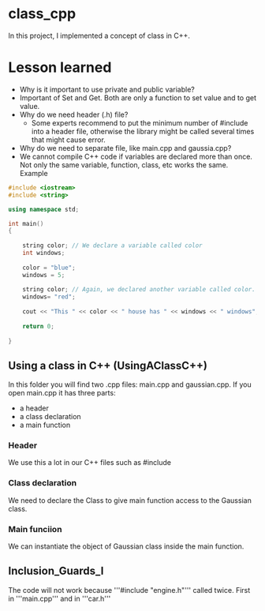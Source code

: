 # class_cpp
In this project, I implemented a concept of class in C++.

# Lesson learned
- Why is it important to use private and public variable? 
- Important of Set and Get. Both are only a function to set value and to get value.
- Why do we need header (.h) file?
    - Some experts recommend to put the minimum number of #include into a header file, otherwise the library might be called several times that might cause error.
- Why do we need to separate file, like main.cpp and gaussia.cpp?
- We cannot compile C++ code if variables are declared more than once. Not only the same variable, function, class, etc works the same. Example
```cpp
#include <iostream>
#include <string>

using namespace std;

int main()
{
    
    string color; // We declare a variable called color
    int windows;
    
    color = "blue";
    windows = 5;
    
    string color; // Again, we declared another variable called color. This will produce an error
    windows= "red";
    
    cout << "This " << color << " house has " << windows << " windows";
    
    return 0;
    
}
```


## Using a class in C++ (UsingAClassC++)
In this folder you will find two .cpp files: main.cpp and gaussian.cpp. If you open main.cpp it has three parts:
- a header
- a class declaration
- a main function

### Header
We use this a lot in our C++ files such as #include <iostream>

### Class declaration
We need to declare the Class to give main function access to the Gaussian class.

### Main funciion
We can instantiate the object of Gaussian class inside the main function.

## Inclusion_Guards_I
The code will not work because '''#include "engine.h"''' called twice. First in '''main.cpp''' and in '''car.h'''